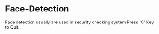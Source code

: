 # Face-Detection

Face detection usually are used in security checking system 
Press 'Q' Key to Quit. 
